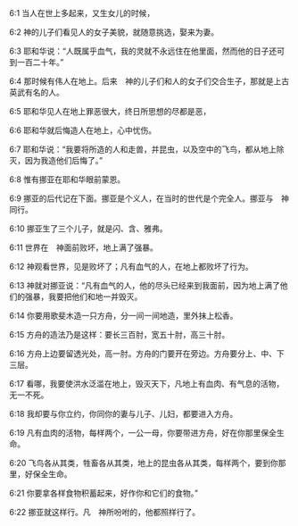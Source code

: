 <a id="1"></a>6:1  当人在世上多起来，又生女儿的时候，  

<a id="2"></a>6:2  神的儿子们看见人的女子美貌，就随意挑选，娶来为妻。  

<a id="3"></a>6:3  耶和华说：“人既属乎血气，我的灵就不永远住在他里面，然而他的日子还可到一百二十年。”  

<a id="4"></a>6:4  那时候有伟人在地上。后来　神的儿子们和人的女子们交合生子，那就是上古英武有名的人。  

<a id="5"></a>6:5  耶和华见人在地上罪恶很大，终日所思想的尽都是恶，  

<a id="6"></a>6:6  耶和华就后悔造人在地上，心中忧伤。  

<a id="7"></a>6:7  耶和华说：“我要将所造的人和走兽，并昆虫，以及空中的飞鸟，都从地上除灭，因为我造他们后悔了。”  

<a id="8"></a>6:8  惟有挪亚在耶和华眼前蒙恩。  

<a id="9"></a>6:9  挪亚的后代记在下面。挪亚是个义人，在当时的世代是个完全人。挪亚与　神同行。  

<a id="10"></a>6:10  挪亚生了三个儿子，就是闪、含、雅弗。  

<a id="11"></a>6:11  世界在　神面前败坏，地上满了强暴。  

<a id="12"></a>6:12  神观看世界，见是败坏了；凡有血气的人，在地上都败坏了行为。  

<a id="13"></a>6:13  神就对挪亚说：“凡有血气的人，他的尽头已经来到我面前，因为地上满了他们的强暴，我要把他们和地一并毁灭。  

<a id="14"></a>6:14  你要用歌斐木造一只方舟，分一间一间地造，里外抹上松香。  

<a id="15"></a>6:15  方舟的造法乃是这样：要长三百肘，宽五十肘，高三十肘。  

<a id="16"></a>6:16  方舟上边要留透光处，高一肘。方舟的门要开在旁边。方舟要分上、中、下三层。  

<a id="17"></a>6:17  看哪，我要使洪水泛滥在地上，毁灭天下，凡地上有血肉、有气息的活物，无一不死。  

<a id="18"></a>6:18  我却要与你立约，你同你的妻与儿子、儿妇，都要进入方舟。  

<a id="19"></a>6:19  凡有血肉的活物，每样两个，一公一母，你要带进方舟，好在你那里保全生命。  

<a id="20"></a>6:20  飞鸟各从其类，牲畜各从其类，地上的昆虫各从其类，每样两个，要到你那里，好保全生命。  

<a id="21"></a>6:21  你要拿各样食物积蓄起来，好作你和它们的食物。”  

<a id="22"></a>6:22  挪亚就这样行。凡　神所吩咐的，他都照样行了。  
